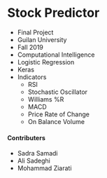 # Stock Predictor

- Final Project
- Guilan University
- Fall 2019
- Computational Intelligence
- Logistic Regression
- Keras
- Indicators
    - RSI
    - Stochastic Oscillator
    - Williams %R
    - MACD
    - Price Rate of Change
    - On Balance Volume

#### Contributers

- Sadra Samadi
- Ali Sadeghi
- Mohammad Ziarati 
